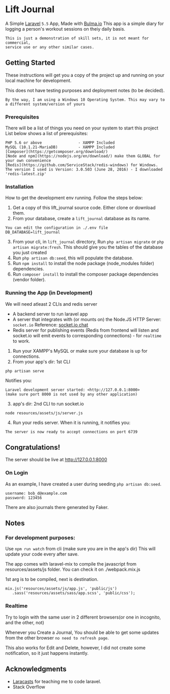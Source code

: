 # Lift Journal

A Simple [Laravel](https://laravel.com/) `5.5` App, Made with [Bulma.io](https://bulma.io)
This app is a simple diary for logging a person's workout sessions on theiy daily basis.

```
This is just a demonstration of skill sets, it is not meant for commercial, 
service use or any other similar cases.
```

## Getting Started

These instructions will get you a copy of the project up and running on your local machine for development.

This does not have testing purposes and deployment notes (to be decided).

`By the way, I am using a Windows 10 Operating System. This may vary to a different system/version of yours`

### Prerequisites

There will be a list of things you need on your system to start this project
List below shows a list of prerequisites:

```
PHP 5.6 or above                - XAMPP Included
MySQL (10.1.21-MariaDB)         - XAMPP Included
[Composer](https://getcomposer.org/download/)   
[Node and npm](https://nodejs.org/en/download/) make them GLOBAL for your own convenience
[Redis](https://github.com/ServiceStack/redis-windows) for Windows.
The version I used is Version: 3.0.503 (June 28, 2016) - I downloaded 'redis-latest.zip'
```

### Installation

How to get the development env running.
Follow the steps below:

1. Get a copy of this lift_journal source code. Either clone or download them.
2. From your database, create a `lift_journal` database as its name.
```
You can edit the configuration in ./.env file
DB_DATABASE=lift_journal
```
3. From your cli, in `lift_journal` directory, Run `php artisan migrate` or `php artisan migrate:fresh`. This should give you the tables of the database you just created
4. Run `php artisan db:seed`, this will populate the database.
5. Run `npm install` to install the node package (node_modules folder) dependencies.
6. Run `composer install` to install the composer package dependencies (vendor folder).

### Running the App (in Development)

We will need atleast 2 CLIs and redis server

* A backend server to run laravel app
* A server that integrates with (or mounts on) the Node.JS HTTP Server: `socket.io` Reference: [socket.io chat](https://socket.io/get-started/chat/)
* Redis server for publishing events (Redis from frontend will listen and socket.io will emit events to corresponding connections) - for `realtime` to work.

1. Run your XAMPP's MySQL or make sure your database is up for connections.
2. From your app's dir: 1st CLI 
```
php artisan serve
```

Notifies you: 
```
Laravel development server started: <http://127.0.0.1:8000> 
(make sure port 8000 is not used by any other application)
```
3. app's dir: 2nd CLI to run socket.io
```
node resources/assets/js/server.js
```
4. Run your redis server. When it is running, it notifies you:
```
The server is now ready to accept connections on port 6739
```

## Congratulations!
The server should be live at http://127.0.0.1:8000 

### On Login
As an example, I have created a user during seeding `php artisan db:seed`.
```
username: bob_d@example.com
password: 123456
```

There are also journals there generated by Faker.

## Notes

### For development purposes:

Use `npm run watch` from cli (make sure you are in the app's dir)
This will update your code every after save.

The app comes with laravel-mix to compile the javascript from resources/assets/js folder. You can check it on ./webpack.mix.js

1st arg is to be compiled, next is destination.
```
mix.js('resources/assets/js/app.js', 'public/js')
   .sass('resources/assets/sass/app.scss', 'public/css');
```

### Realtime

Try to login with the same user in 2 different browsers(or one in incognito, and the other, not)

Whenever you Create a Journal,
You should be able to get some updates from the other browser `no need to refresh page`.

This also works for Edit and Delete, however, I did not create some notification, so it just happens instantly.

## Acknowledgments

* [Laracasts](https://laracasts.com/) for teaching me to code laravel.
* Stack Overflow
